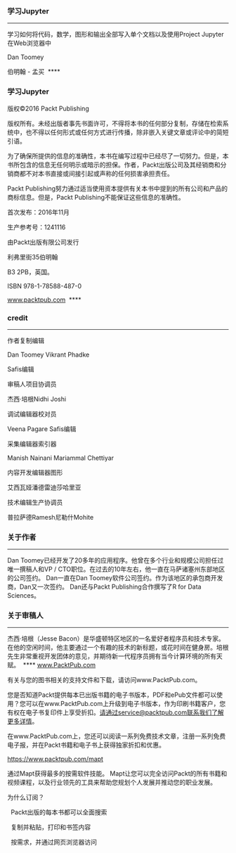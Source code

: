 
### 学习Jupyter
****
学习如何将代码，数学，图形和输出全部写入单个文档以及使用Project Jupyter在Web浏览器中







Dan Toomey











伯明翰 - 孟买
 ****
### 学习Jupyter


版权©2016 Packt Publishing



版权所有。未经出版者事先书面许可，不得将本书的任何部分复制，存储在检索系统中，也不得以任何形式或任何方式进行传播，除非嵌入关键文章或评论中的简短引语。

为了确保所提供的信息的准确性，本书在编写过程中已经尽了一切努力。但是，本书所包含的信息无任何明示或暗示的担保。作者，Packt出版公司及其经销商和分销商都不对本书直接或间接引起或声称的任何损害承担责任。

Packt Publishing努力通过适当使用资本提供有关本书中提到的所有公司和产品的商标信息。但是，Packt Publishing不能保证这些信息的准确性。


首次发布：2016年11月



生产参考号：1241116



由Packt出版有限公司发行

利弗里街35伯明翰

B3 2PB，英国。

ISBN 978-1-78588-487-0

www.packtpub.com
 ****
### credit
****



作者复制编辑

Dan Toomey Vikrant Phadke

Safis编辑


审稿人项目协调员

杰西·培根Nidhi Joshi


调试编辑器校对员

Veena Pagare Safis编辑


采集编辑器索引器

Manish Nainani Mariammal Chettiyar


内容开发编辑器图形

艾西瓦娅潘德雷迪莎哈里亚


技术编辑生产协调员

普拉萨德Ramesh尼勒什Mohite
 
### 关于作者

****
Dan Toomey已经开发了20多年的应用程序。他曾在多个行业和规模公司担任过唯一撰稿人和VP / CTO职位。在过去的10年左右，他一直在马萨诸塞州东部地区的公司签约。 Dan一直在Dan Toomey软件公司签约。作为该地区的承包商开发商，Dan又一次签约。 Dan还与Packt Publishing合作撰写了R for Data Sciences。
 
### 关于审稿人
****

杰西·培根（Jesse Bacon）是华盛顿特区地区的一名爱好者程序员和技术专家。在他的空闲时间，他主要通过一个有趣的技术的新标题，或花时间在健身房。培根先生非常重视开发团体的意见，并期待新一代程序员拥有当今计算环境的所有天赋。
 ****
www.PacktPub.com


有关与您的图书相关的支持文件和下载，请访问www.PacktPub.com。

您是否知道Packt提供每本已出版书籍的电子书版本，PDF和ePub文件都可以使用？您可以在www.PacktPub.com上升级到电子书版本，作为印刷书籍客户，您有权在电子书复印件上享受折扣。请通过service@packtpub.com联系我们了解更多详情。

在www.PacktPub.com上，您还可以阅读一系列免费技术文章，注册一系列免费电子报，并在Packt书籍和电子书上获得独家折扣和优惠。




https://www.packtpub.com/mapt

通过Mapt获得最多的按需软件技能。 Mapt让您可以完全访问Packt的所有书籍和视频课程，以及行业领先的工具来帮助您规划个人发展并推动您的职业发展。

为什么订阅？

  Packt出版的每本书都可以全面搜索

  复制并粘贴，打印和书签内容

  按需求，并通过网页浏览器访问